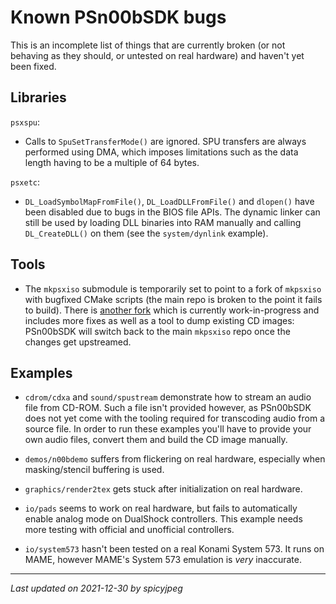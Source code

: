 
# Known PSn00bSDK bugs

This is an incomplete list of things that are currently broken (or not behaving
as they should, or untested on real hardware) and haven't yet been fixed.

## Libraries

`psxspu`:

- Calls to `SpuSetTransferMode()` are ignored. SPU transfers are always
  performed using DMA, which imposes limitations such as the data length having
  to be a multiple of 64 bytes.

`psxetc`:

- `DL_LoadSymbolMapFromFile()`, `DL_LoadDLLFromFile()` and `dlopen()` have been
  disabled due to bugs in the BIOS file APIs. The dynamic linker can still be
  used by loading DLL binaries into RAM manually and calling `DL_CreateDLL()`
  on them (see the `system/dynlink` example).

## Tools

- The `mkpsxiso` submodule is temporarily set to point to a fork of `mkpsxiso`
  with bugfixed CMake scripts (the main repo is broken to the point it fails to
  build). There is [another fork](https://github.com/CookiePLMonster/mkpsxiso)
  which is currently work-in-progress and includes more fixes as well as a tool
  to dump existing CD images: PSn00bSDK will switch back to the main `mkpsxiso`
  repo once the changes get upstreamed.

## Examples

- `cdrom/cdxa` and `sound/spustream` demonstrate how to stream an audio file
  from CD-ROM. Such a file isn't provided however, as PSn00bSDK does not yet
  come with the tooling required for transcoding audio from a source file. In
  order to run these examples you'll have to provide your own audio files,
  convert them and build the CD image manually.

- `demos/n00bdemo` suffers from flickering on real hardware, especially when
  masking/stencil buffering is used.

- `graphics/render2tex` gets stuck after initialization on real hardware.

- `io/pads` seems to work on real hardware, but fails to automatically enable
  analog mode on DualShock controllers. This example needs more testing with
  official and unofficial controllers.

- `io/system573` hasn't been tested on a real Konami System 573. It runs on
  MAME, however MAME's System 573 emulation is *very* inaccurate.

-----------------------------------------
_Last updated on 2021-12-30 by spicyjpeg_
